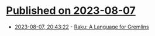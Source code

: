 # [Published on 2023-08-07](index.md)

* [2023-08-07, 20:43:22](https://lobste.rs/s/x5impj/raku_language_for_gremlins) - [Raku: A Language for Gremlins](https://buttondown.email/hillelwayne/archive/raku-a-language-for-gremlins/)
